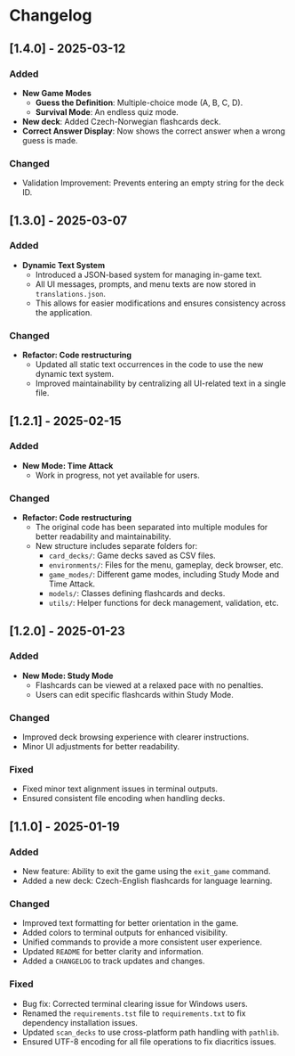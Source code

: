 # Changelog

## [1.4.0] - 2025-03-12  
### Added  
- **New Game Modes**  
  - **Guess the Definition**: Multiple-choice mode (A, B, C, D).
  - **Survival Mode**: An endless quiz mode.
- **New deck**: Added Czech-Norwegian flashcards deck.
- **Correct Answer Display**: Now shows the correct answer when a wrong guess is made.

### Changed  
- Validation Improvement: Prevents entering an empty string for the deck ID. 


## [1.3.0] - 2025-03-07  
### Added  
- **Dynamic Text System**  
  - Introduced a JSON-based system for managing in-game text.  
  - All UI messages, prompts, and menu texts are now stored in `translations.json`.  
  - This allows for easier modifications and ensures consistency across the application.  

### Changed  
- **Refactor: Code restructuring**  
  - Updated all static text occurrences in the code to use the new dynamic text system.  
  - Improved maintainability by centralizing all UI-related text in a single file.  


## [1.2.1] - 2025-02-15  
### Added  
- **New Mode: Time Attack**  
  - Work in progress, not yet available for users.

### Changed  
- **Refactor: Code restructuring**  
  - The original code has been separated into multiple modules for better readability and maintainability.  
  - New structure includes separate folders for:  
    - `card_decks/`: Game decks saved as CSV files.  
    - `environments/`: Files for the menu, gameplay, deck browser, etc.  
    - `game_modes/`: Different game modes, including Study Mode and Time Attack.  
    - `models/`: Classes defining flashcards and decks.  
    - `utils/`: Helper functions for deck management, validation, etc.


## [1.2.0] - 2025-01-23  
### Added  
- **New Mode: Study Mode**   
  - Flashcards can be viewed at a relaxed pace with no penalties.  
  - Users can edit specific flashcards within Study Mode.  

### Changed  
- Improved deck browsing experience with clearer instructions.  
- Minor UI adjustments for better readability.  

### Fixed  
- Fixed minor text alignment issues in terminal outputs.  
- Ensured consistent file encoding when handling decks.

  
## [1.1.0] - 2025-01-19
### Added
- New feature: Ability to exit the game using the `exit_game` command.
- Added a new deck: Czech-English flashcards for language learning.

### Changed
- Improved text formatting for better orientation in the game.
- Added colors to terminal outputs for enhanced visibility.
- Unified commands to provide a more consistent user experience.
- Updated `README` for better clarity and information.
- Added a `CHANGELOG` to track updates and changes.

### Fixed
- Bug fix: Corrected terminal clearing issue for Windows users.
- Renamed the `requirements.tst` file to `requirements.txt` to fix dependency installation issues.
- Updated `scan_decks` to use cross-platform path handling with `pathlib`.
- Ensured UTF-8 encoding for all file operations to fix diacritics issues.

